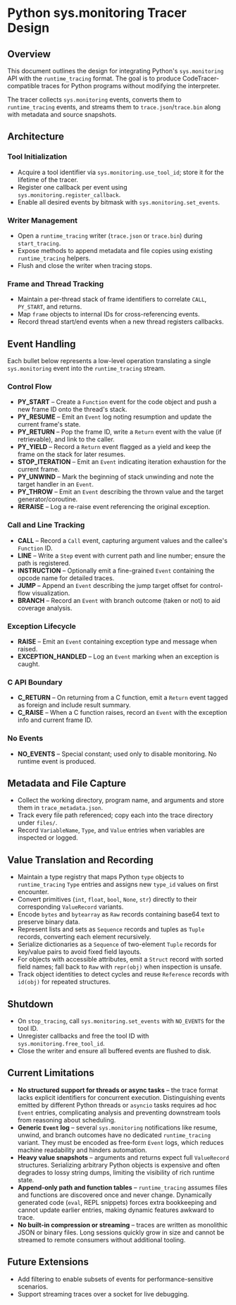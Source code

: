 # Python sys.monitoring Tracer Design

## Overview

This document outlines the design for integrating Python's `sys.monitoring` API with the `runtime_tracing` format. The goal is to produce CodeTracer-compatible traces for Python programs without modifying the interpreter.

The tracer collects `sys.monitoring` events, converts them to `runtime_tracing` events, and streams them to `trace.json`/`trace.bin` along with metadata and source snapshots.

## Architecture

### Tool Initialization
- Acquire a tool identifier via `sys.monitoring.use_tool_id`; store it for the lifetime of the tracer.
- Register one callback per event using `sys.monitoring.register_callback`.
- Enable all desired events by bitmask with `sys.monitoring.set_events`.

### Writer Management
- Open a `runtime_tracing` writer (`trace.json` or `trace.bin`) during `start_tracing`.
- Expose methods to append metadata and file copies using existing `runtime_tracing` helpers.
- Flush and close the writer when tracing stops.

### Frame and Thread Tracking
- Maintain a per-thread stack of frame identifiers to correlate `CALL`, `PY_START`, and returns.
- Map `frame` objects to internal IDs for cross-referencing events.
- Record thread start/end events when a new thread registers callbacks.

## Event Handling

Each bullet below represents a low-level operation translating a single `sys.monitoring` event into the `runtime_tracing` stream.

### Control Flow
- **PY_START** – Create a `Function` event for the code object and push a new frame ID onto the thread's stack.
- **PY_RESUME** – Emit an `Event` log noting resumption and update the current frame's state.
- **PY_RETURN** – Pop the frame ID, write a `Return` event with the value (if retrievable), and link to the caller.
- **PY_YIELD** – Record a `Return` event flagged as a yield and keep the frame on the stack for later resumes.
- **STOP_ITERATION** – Emit an `Event` indicating iteration exhaustion for the current frame.
- **PY_UNWIND** – Mark the beginning of stack unwinding and note the target handler in an `Event`.
- **PY_THROW** – Emit an `Event` describing the thrown value and the target generator/coroutine.
- **RERAISE** – Log a re-raise event referencing the original exception.

### Call and Line Tracking
- **CALL** – Record a `Call` event, capturing argument values and the callee's `Function` ID.
- **LINE** – Write a `Step` event with current path and line number; ensure the path is registered.
- **INSTRUCTION** – Optionally emit a fine-grained `Event` containing the opcode name for detailed traces.
- **JUMP** – Append an `Event` describing the jump target offset for control-flow visualization.
- **BRANCH** – Record an `Event` with branch outcome (taken or not) to aid coverage analysis.

### Exception Lifecycle
- **RAISE** – Emit an `Event` containing exception type and message when raised.
- **EXCEPTION_HANDLED** – Log an `Event` marking when an exception is caught.

### C API Boundary
- **C_RETURN** – On returning from a C function, emit a `Return` event tagged as foreign and include result summary.
- **C_RAISE** – When a C function raises, record an `Event` with the exception info and current frame ID.

### No Events
- **NO_EVENTS** – Special constant; used only to disable monitoring. No runtime event is produced.

## Metadata and File Capture
- Collect the working directory, program name, and arguments and store them in `trace_metadata.json`.
- Track every file path referenced; copy each into the trace directory under `files/`.
- Record `VariableName`, `Type`, and `Value` entries when variables are inspected or logged.

## Value Translation and Recording
- Maintain a type registry that maps Python `type` objects to `runtime_tracing` `Type` entries and assigns new `type_id` values on first encounter.
- Convert primitives (`int`, `float`, `bool`, `None`, `str`) directly to their corresponding `ValueRecord` variants.
- Encode `bytes` and `bytearray` as `Raw` records containing base64 text to preserve binary data.
- Represent lists and sets as `Sequence` records and tuples as `Tuple` records, converting each element recursively.
- Serialize dictionaries as a `Sequence` of two-element `Tuple` records for key/value pairs to avoid fixed field layouts.
- For objects with accessible attributes, emit a `Struct` record with sorted field names; fall back to `Raw` with `repr(obj)` when inspection is unsafe.
- Track object identities to detect cycles and reuse `Reference` records with `id(obj)` for repeated structures.

## Shutdown
- On `stop_tracing`, call `sys.monitoring.set_events` with `NO_EVENTS` for the tool ID.
- Unregister callbacks and free the tool ID with `sys.monitoring.free_tool_id`.
- Close the writer and ensure all buffered events are flushed to disk.

## Current Limitations
- **No structured support for threads or async tasks** – the trace format lacks explicit identifiers for concurrent execution.
  Distinguishing events emitted by different Python threads or `asyncio` tasks requires ad hoc `Event` entries, complicating
  analysis and preventing downstream tools from reasoning about scheduling.
- **Generic `Event` log** – several `sys.monitoring` notifications like resume, unwind, and branch outcomes have no dedicated
  `runtime_tracing` variant. They must be encoded as free‑form `Event` logs, which reduces machine readability and hinders
  automation.
- **Heavy value snapshots** – arguments and returns expect full `ValueRecord` structures. Serializing arbitrary Python objects is
  expensive and often degrades to lossy string dumps, limiting the visibility of rich runtime state.
- **Append‑only path and function tables** – `runtime_tracing` assumes files and functions are discovered once and never change.
  Dynamically generated code (`eval`, REPL snippets) forces extra bookkeeping and cannot update earlier entries, making
  dynamic features awkward to trace.
- **No built‑in compression or streaming** – traces are written as monolithic JSON or binary files. Long sessions quickly grow in
  size and cannot be streamed to remote consumers without additional tooling.

## Future Extensions
- Add filtering to enable subsets of events for performance-sensitive scenarios.
- Support streaming traces over a socket for live debugging.

